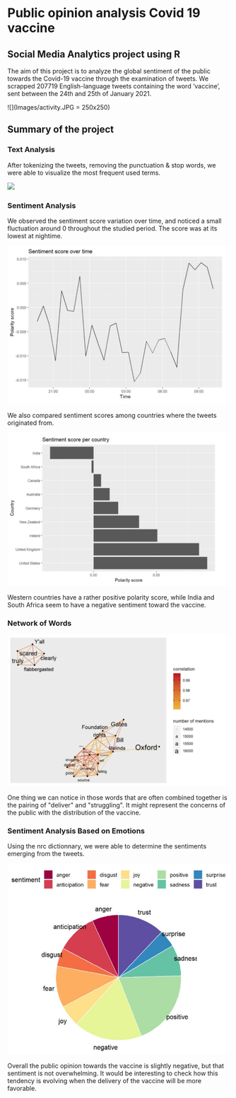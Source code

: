 # Public opinion analysis Covid 19 vaccine
## Social Media Analytics project using R 

The aim of this project is to analyze the global sentiment of the public towards the Covid-19 vaccine through the examination of tweets.
We scrapped 207719 English-language tweets containing the word ‘vaccine’, sent between the 24th and 25th of January 2021. 

![](Images/activity.JPG = 250x250)

## Summary of the project 

### Text Analysis 

After tokenizing the tweets, removing the punctuation & stop words, we were able to visualize the most frequent used terms.

![](wordcloud.JPG)

### Sentiment Analysis 

We observed the sentiment score variation over time, and noticed a small fluctuation around 0 throughout the studied period.
The score was at its lowest at nightime. 

![](Images/sentiment.JPG)


We also compared sentiment scores among countries where the tweets originated from.

![](Images/country.JPG)

Western countries have a rather positive polarity score, while India and South Africa seem to have a negative sentiment toward the vaccine. 

### Network of Words

![](Images/network.JPG)

One thing we can notice in those words that are often combined together is the pairing of "deliver" and "struggling". It might represent the concerns of the public with the distribution of the vaccine. 

### Sentiment Analysis Based on Emotions

Using the nrc dictionnary, we were able to determine the sentiments emerging from the tweets. 

![](Images/emotions.JPG)



Overall the public opinion towards the vaccine is slightly negative, but that sentiment is not overwhelming. It would be interesting to check how this tendency is evolving when the delivery of the vaccine will be more favorable.

